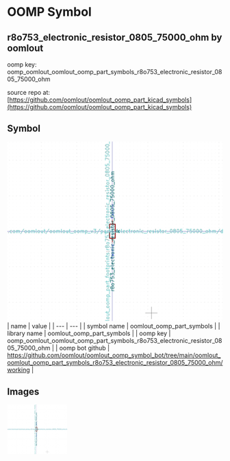 # OOMP Symbol  
## r8o753_electronic_resistor_0805_75000_ohm  by oomlout  
  
oomp key: oomp_oomlout_oomlout_oomp_part_symbols_r8o753_electronic_resistor_0805_75000_ohm  
  
source repo at: [https://github.com/oomlout/oomlout_oomp_part_kicad_symbols](https://github.com/oomlout/oomlout_oomp_part_kicad_symbols)  
## Symbol  
  
[![working.png](working_600.png)](working.png)  
| name | value | 
| --- | --- | 
| symbol name | oomlout_oomp_part_symbols | 
| library name | oomlout_oomp_part_symbols | 
| oomp key | oomp_oomlout_oomlout_oomp_part_symbols_r8o753_electronic_resistor_0805_75000_ohm | 
| oomp bot github | https://github.com/oomlout/oomlout_oomp_symbol_bot/tree/main/oomlout_oomlout_oomp_part_symbols_r8o753_electronic_resistor_0805_75000_ohm/working | 
## Images  
  
[![working.png](working_140.png)](working.png)  
